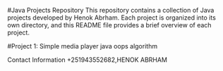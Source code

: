 #Java Projects Repository
This repository contains a collection of Java projects developed by Henok Abrham. Each project is organized into its own directory, and this README file provides a brief overview of each project.

#Project 1: Simple media player java oops algorithm


Contact Information
+251943552682,HENOK ABRHAM

